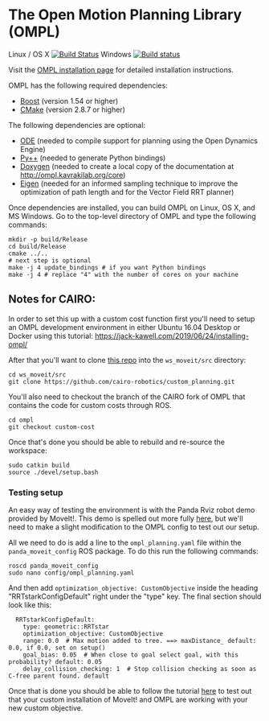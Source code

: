 The Open Motion Planning Library (OMPL)
=======================================

Linux / OS X [![Build Status](https://travis-ci.org/ompl/ompl.svg?branch=master)](https://travis-ci.org/ompl/ompl)
Windows [![Build status](https://ci.appveyor.com/api/projects/status/valuv9sabye1y35n/branch/master?svg=true)](https://ci.appveyor.com/project/mamoll/ompl/branch/master)

Visit the [OMPL installation page](http://ompl.kavrakilab.org/core/installation.html) for
detailed installation instructions.

OMPL has the following required dependencies:

* [Boost](http://www.boost.org) (version 1.54 or higher)
* [CMake](http://www.cmake.org) (version 2.8.7 or higher)

The following dependencies are optional:

* [ODE](http://ode.org) (needed to compile support for planning using the Open Dynamics Engine)
* [Py++](https://bitbucket.org/ompl/ompl/src/tip/doc/markdown/installPyPlusPlus.md) (needed to generate Python bindings)
* [Doxygen](http://www.doxygen.org) (needed to create a local copy of the documentation at
  http://ompl.kavrakilab.org/core)
* [Eigen](http://eigen.tuxfamily.org) (needed for an informed sampling technique to improve the optimization of path length and for the Vector Field RRT planner)

Once dependencies are installed, you can build OMPL on Linux, OS X,
and MS Windows. Go to the top-level directory of OMPL and type the
following commands:

    mkdir -p build/Release
    cd build/Release
    cmake ../..
    # next step is optional
    make -j 4 update_bindings # if you want Python bindings
    make -j 4 # replace "4" with the number of cores on your machine
    
    
##  Notes for CAIRO:

In order to set this up with a custom cost function first you'll need to setup an OMPL development environment in either Ubuntu 16.04 Desktop or Docker using this tutorial: https://jack-kawell.com/2019/06/24/installing-ompl/

After that you'll want to clone [this repo](https://github.com/cairo-robotics/custom_planning.git) into the `ws_moveit/src` directory:

```
cd ws_moveit/src
git clone https://github.com/cairo-robotics/custom_planning.git
```

You'll also need to checkout the branch of the CAIRO fork of OMPL that contains the code for custom costs through ROS.

```
cd ompl
git checkout custom-cost
```

Once that's done you should be able to rebuild and re-source the workspace:

```
sudo catkin build
source ./devel/setup.bash
```

### Testing setup

An easy way of testing the environment is with the Panda Rviz robot demo provided by MoveIt!. This demo is spelled out more fully [here](http://docs.ros.org/kinetic/api/moveit_tutorials/html/doc/quickstart_in_rviz/quickstart_in_rviz_tutorial.html), but we'll need to make a slight modification to the OMPL config to test out our setup.

All we need to do is add a line to the `ompl_planning.yaml` file within the `panda_moveit_config` ROS package. To do this run the following commands:

```
roscd panda_moveit_config
sudo nano config/ompl_planning.yaml
```

And then add `optimization_objective: CustomObjective` inside the heading "RRTstarkConfigDefault" right under the "type" key. The final section should look like this:

```
  RRTstarkConfigDefault:
    type: geometric::RRTstar
    optimization_objective: CustomObjective
    range: 0.0  # Max motion added to tree. ==> maxDistance_ default: 0.0, if 0.0, set on setup()
    goal_bias: 0.05  # When close to goal select goal, with this probability? default: 0.05
    delay_collision_checking: 1  # Stop collision checking as soon as C-free parent found. default
```

Once that is done you should be able to follow the tutorial [here](http://docs.ros.org/kinetic/api/moveit_tutorials/html/doc/quickstart_in_rviz/quickstart_in_rviz_tutorial.html) to test out that your custom installation of MoveIt! and OMPL are working with your new custom objective.
